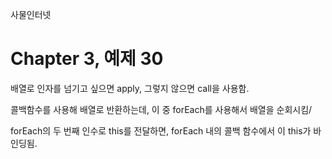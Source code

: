 
사물인터넷

Chapter 3, 예제 30
============================

배열로 인자를 넘기고 싶으면 apply, 그렇지 않으면 call을 사용함.

콜백함수를 사용해 배열로 반환하는데, 이 중 forEach를 사용해서 배열을 순회시킴/

forEach의 두 번째 인수로 this를 전달하면, forEach 내의 콜백 함수에서 이 this가 바인딩됨.
